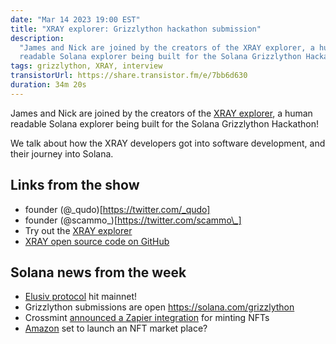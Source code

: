 ```yaml
---
date: "Mar 14 2023 19:00 EST"
title: "XRAY explorer: Grizzlython hackathon submission"
description:
  "James and Nick are joined by the creators of the XRAY explorer, a human
  readable Solana explorer being built for the Solana Grizzlython Hackathon."
tags: grizzlython, XRAY, interview
transistorUrl: https://share.transistor.fm/e/7bb6d630
duration: 34m 20s
---
```


James and Nick are joined by the creators of the
[XRAY explorer](https://xray.helius.xyz/), a human readable Solana explorer
being built for the Solana Grizzlython Hackathon!

We talk about how the XRAY developers got into software development, and their
journey into Solana.

## Links from the show

- founder (@\_qudo)[https://twitter.com/_qudo]
- founder (@scammo\_)[https://twitter.com/scammo\_]
- Try out the [XRAY explorer](https://xray.helius.xyz/)
- [XRAY open source code on GitHub](https://github.com/helius-labs/xray)

## Solana news from the week

- [Elusiv protocol](https://twitter.com/elusivprivacy/status/1633189128853397504?t=2qLXE0nyhJE_ez9vPkdbgQ&s=09)
  hit mainnet!
- Grizzlython submissions are open https://solana.com/grizzlython
- Crossmint
  [announced a Zapier integration](https://twitter.com/crossmint/status/1633215715783196675?t=xAt-iXmWFVIVojHjFwp8Fg&s=09)
  for minting NFTs
- [Amazon](https://en.thebigwhale.io/article/nfts-amazon-lancera-sa-plateforme-le-24-avril)
  set to launch an NFT market place?
